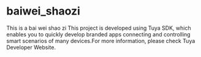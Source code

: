 # baiwei_shaozi
This is a bai wei shao zi
This project is developed using Tuya SDK, which enables you to quickly develop branded apps connecting and controlling smart scenarios of many devices.For more information, please check Tuya Developer Website.
